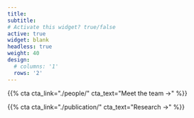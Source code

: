 ```yaml
---
title:
subtitle:
# Activate this widget? true/false
active: true
widget: blank
headless: true
weight: 40
design:
  # columns: '1'
  rows: '2'
---
```


{{% cta cta_link="./people/" cta_text="Meet the team →" %}}

{{% cta cta_link="./publication/" cta_text="Research →" %}}
